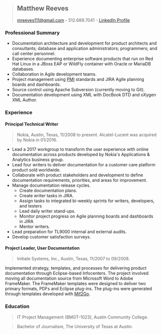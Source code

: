 > ## Matthew Reeves
> mreeves111@gmail.com - 512.689.7041 - [LinkedIn Profile](http://linkedin.com/in/matthew-reeves-b8582)

### Professional Summary
* Documentation architecture and development for product architects and consultants; database and application administrators; programmers; and call center personnel.
*	Experience documenting enterprise software products that run on Red Hat Linux in a JBoss EAP or WildFly container with Oracle or MariaDB databases.
*	Collaboration in Agile development teams.
*	Project management using [PMI](https://www.pmi.org) standards and JIRA Agile planning boards and dashboards.
*	Source control using Apache Subversion (currently moving to Git).
*	Documentation development using XML with DocBook DTD and oXygen XML Author.

### Experience
#### Principal Technical Writer
> Nokia, Austin, Texas, 11/2008 to present. Alcatel-Lucent was acquired by Nokia in 01/2016.
* Lead a 2017 workgroup to transform the user experience with online documentation across products developed by Nokia's Applications & Analytics business group.
* Lead four writers to deliver documentation for a customer care platform product sold worldwide.
*	Collaborate with product stakeholders and development to define documentation requirements, priorities, and areas for improvement.
*	Manage documentation release cycles.
    * Create documentation plans.
    * Create writer tasks in JIRA.
    * Assign tasks to integrated bi-weekly sprints for writers, developers, and testers
    * Lead daily writer stand-ups.
    * Monitor project progress on Agile planning boards and dashboards in JIRA
    * Mentor writers.
* Lead preparation for TL9000 internal and external audits.
* Develop customer satisfaction surveys.

#### Project Leader, User Documentation
> Initiate Systems, Inc., Austin, Texas, 11/2007 to 09/2008.

Implemented strategy, templates, and processes for delivering product documentation through Eclipse-based Infocenters. The project involved moving all documentation source from Microsoft Word to Adobe FrameMaker. The FrameMaker templates were designed to deliver two primary formats, PDFs and Eclipse plug-ins. The plug-ins were generated through templates developed with  [Mif2Go](http://mif2go.com).

### Education
> IT Project Management (BMGT-1023), Austin Community College.

> Bachelor of Journalism, The University of Texas at Austin.
